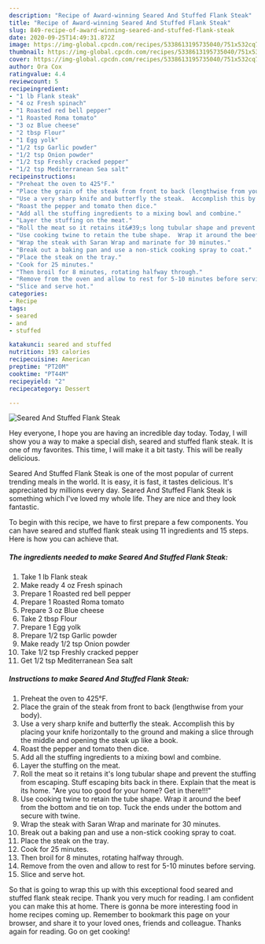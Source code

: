 ```yaml
---
description: "Recipe of Award-winning Seared And Stuffed Flank Steak"
title: "Recipe of Award-winning Seared And Stuffed Flank Steak"
slug: 849-recipe-of-award-winning-seared-and-stuffed-flank-steak
date: 2020-09-25T14:49:31.872Z
image: https://img-global.cpcdn.com/recipes/5338613195735040/751x532cq70/seared-and-stuffed-flank-steak-recipe-main-photo.jpg
thumbnail: https://img-global.cpcdn.com/recipes/5338613195735040/751x532cq70/seared-and-stuffed-flank-steak-recipe-main-photo.jpg
cover: https://img-global.cpcdn.com/recipes/5338613195735040/751x532cq70/seared-and-stuffed-flank-steak-recipe-main-photo.jpg
author: Ora Cox
ratingvalue: 4.4
reviewcount: 5
recipeingredient:
- "1 lb Flank steak"
- "4 oz Fresh spinach"
- "1 Roasted red bell pepper"
- "1 Roasted Roma tomato"
- "3 oz Blue cheese"
- "2 tbsp Flour"
- "1 Egg yolk"
- "1/2 tsp Garlic powder"
- "1/2 tsp Onion powder"
- "1/2 tsp Freshly cracked pepper"
- "1/2 tsp Mediterranean Sea salt"
recipeinstructions:
- "Preheat the oven to 425°F."
- "Place the grain of the steak from front to back (lengthwise from your body)."
- "Use a very sharp knife and butterfly the steak.  Accomplish this by placing your knife horizontally to the ground and making a slice through the middle and opening the steak up like a book."
- "Roast the pepper and tomato then dice."
- "Add all the stuffing ingredients to a mixing bowl and combine."
- "Layer the stuffing on the meat."
- "Roll the meat so it retains it&#39;s long tubular shape and prevent the stuffing from escaping.  Stuff escaping bits back in there.  Explain that the meat is its home.  &#34;Are you too good for your home? Get in there!!!&#34;"
- "Use cooking twine to retain the tube shape.  Wrap it around the beef from the bottom and tie on top.  Tuck the ends under the bottom and secure with twine."
- "Wrap the steak with Saran Wrap and marinate for 30 minutes."
- "Break out a baking pan and use a non-stick cooking spray to coat."
- "Place the steak on the tray."
- "Cook for 25 minutes."
- "Then broil for 8 minutes, rotating halfway through."
- "Remove from the oven and allow to rest for 5-10 minutes before serving."
- "Slice and serve hot."
categories:
- Recipe
tags:
- seared
- and
- stuffed

katakunci: seared and stuffed 
nutrition: 193 calories
recipecuisine: American
preptime: "PT20M"
cooktime: "PT44M"
recipeyield: "2"
recipecategory: Dessert

---
```



![Seared And Stuffed Flank Steak](https://img-global.cpcdn.com/recipes/5338613195735040/751x532cq70/seared-and-stuffed-flank-steak-recipe-main-photo.jpg)

Hey everyone, I hope you are having an incredible day today. Today, I will show you a way to make a special dish, seared and stuffed flank steak. It is one of my favorites. This time, I will make it a bit tasty. This will be really delicious.

Seared And Stuffed Flank Steak is one of the most popular of current trending meals in the world. It is easy, it is fast, it tastes delicious. It's appreciated by millions every day. Seared And Stuffed Flank Steak is something which I've loved my whole life. They are nice and they look fantastic.




To begin with this recipe, we have to first prepare a few components. You can have seared and stuffed flank steak using 11 ingredients and 15 steps. Here is how you can achieve that.

<!--inarticleads1-->

##### The ingredients needed to make Seared And Stuffed Flank Steak:

1. Take 1 lb Flank steak
1. Make ready 4 oz Fresh spinach
1. Prepare 1 Roasted red bell pepper
1. Prepare 1 Roasted Roma tomato
1. Prepare 3 oz Blue cheese
1. Take 2 tbsp Flour
1. Prepare 1 Egg yolk
1. Prepare 1/2 tsp Garlic powder
1. Make ready 1/2 tsp Onion powder
1. Take 1/2 tsp Freshly cracked pepper
1. Get 1/2 tsp Mediterranean Sea salt




<!--inarticleads2-->

##### Instructions to make Seared And Stuffed Flank Steak:

1. Preheat the oven to 425°F.
1. Place the grain of the steak from front to back (lengthwise from your body).
1. Use a very sharp knife and butterfly the steak.  Accomplish this by placing your knife horizontally to the ground and making a slice through the middle and opening the steak up like a book.
1. Roast the pepper and tomato then dice.
1. Add all the stuffing ingredients to a mixing bowl and combine.
1. Layer the stuffing on the meat.
1. Roll the meat so it retains it&#39;s long tubular shape and prevent the stuffing from escaping.  Stuff escaping bits back in there.  Explain that the meat is its home.  &#34;Are you too good for your home? Get in there!!!&#34;
1. Use cooking twine to retain the tube shape.  Wrap it around the beef from the bottom and tie on top.  Tuck the ends under the bottom and secure with twine.
1. Wrap the steak with Saran Wrap and marinate for 30 minutes.
1. Break out a baking pan and use a non-stick cooking spray to coat.
1. Place the steak on the tray.
1. Cook for 25 minutes.
1. Then broil for 8 minutes, rotating halfway through.
1. Remove from the oven and allow to rest for 5-10 minutes before serving.
1. Slice and serve hot.




So that is going to wrap this up with this exceptional food seared and stuffed flank steak recipe. Thank you very much for reading. I am confident you can make this at home. There is gonna be more interesting food in home recipes coming up. Remember to bookmark this page on your browser, and share it to your loved ones, friends and colleague. Thanks again for reading. Go on get cooking!
